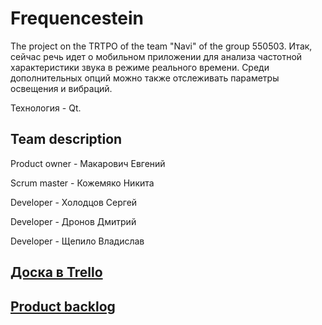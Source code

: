 # Frequencestein
The project on the TRTPO of the team "Navi" of the group 550503. 
Итак, сейчас речь идет о мобильном приложении для анализа частотной характеристики звука в режиме реального времени. Среди дополнительных опций можно также отслеживать параметры освещения и вибраций. 

Технология - Qt.

## Team description
Product owner - Макарович Евгений

Scrum master  - Кожемяко Никита

Developer     - Холодцов Сергей

Developer     - Дронов Дмитрий

Developer     - Щепило Владислав


## <a href="https://trello.com/b/IqbGs5YM/проект"> Доска в Trello </a>

## <a href="https://docs.google.com/spreadsheets/d/1Ivj318Qq7cRbGXWlihbyAkCQCABN2HIOtvI_L0gWw44/edit#gid=0"> Product backlog </a>
